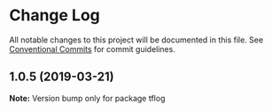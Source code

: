 # Change Log

All notable changes to this project will be documented in this file.
See [Conventional Commits](https://conventionalcommits.org) for commit guidelines.

## 1.0.5 (2019-03-21)

**Note:** Version bump only for package tflog
